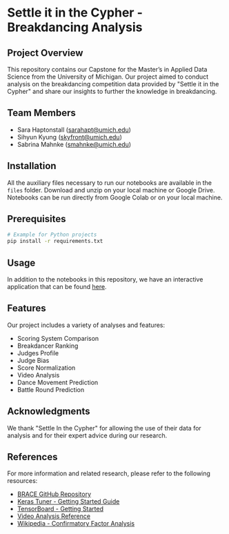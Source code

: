 # Settle it in the Cypher - Breakdancing Analysis

## Project Overview
This repository contains our Capstone for the Master’s in Applied Data Science from the University of Michigan. Our project aimed to conduct analysis on the breakdancing competition data provided by "Settle it in the Cypher" and share our insights to further the knowledge in breakdancing.

## Team Members
- Sara Haptonstall (sarahapt@umich.edu)
- Sihyun Kyung (skyfront@umich.edu)
- Sabrina Mahnke (smahnke@umich.edu)

## Installation
All the auxiliary files necessary to run our notebooks are available in the `files` folder. Download and unzip on your local machine or Google Drive. Notebooks can be run directly from Google Colab or on your local machine.

## Prerequisites
```bash
# Example for Python projects
pip install -r requirements.txt
```
## Usage
In addition to the notebooks in this repository, we have an interactive application that can be found [here](<https://teambreakers.streamlit.app/>).

## Features
Our project includes a variety of analyses and features:
- Scoring System Comparison
- Breakdancer Ranking
- Judges Profile
- Judge Bias
- Score Normalization
- Video Analysis
- Dance Movement Prediction
- Battle Round Prediction

## Acknowledgments
We thank "Settle In the Cypher" for allowing the use of their data for analysis and for their expert advice during our research.

## References
For more information and related research, please refer to the following resources:
- [BRACE GitHub Repository](https://github.com/dmoltisanti/brace)
- [Keras Tuner - Getting Started Guide](https://keras.io/guides/keras_tuner/getting_started/)
- [TensorBoard - Getting Started](https://www.tensorflow.org/tensorboard/get_started)
- [Video Analysis Reference](https://www.youtube.com/watch?v=PG4XGqUeYnM)
- [Wikipedia - Confirmatory Factor Analysis](https://en.wikipedia.org/wiki/Confirmatory_factor_analysis)



